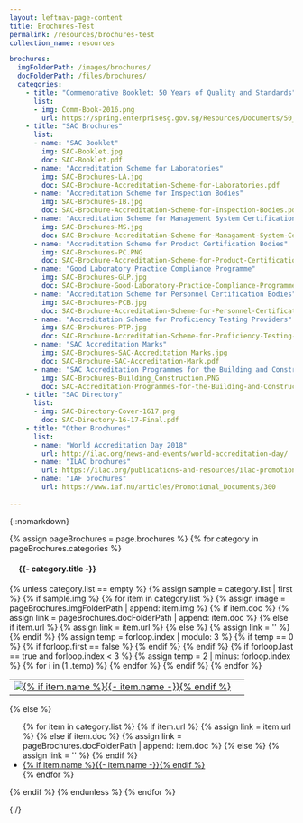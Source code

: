 ```yaml
---
layout: leftnav-page-content
title: Brochures-Test
permalink: /resources/brochures-test
collection_name: resources

brochures:
  imgFolderPath: /images/brochures/
  docFolderPath: /files/brochures/
  categories:
    - title: "Commemorative Booklet: 50 Years of Quality and Standards"
      list:    
      - img: Comm-Book-2016.png
        url: https://spring.enterprisesg.gov.sg/Resources/Documents/50_years_of_quality_and_standards/web/html5/index.html
    - title: "SAC Brochures"
      list:    
      - name: "SAC Booklet"
        img: SAC-Booklet.jpg
        doc: SAC-Booklet.pdf
      - name: "Accreditation Scheme for Laboratories"
        img: SAC-Brochures-LA.jpg
        doc: SAC-Brochure-Accreditation-Scheme-for-Laboratories.pdf
      - name: "Accreditation Scheme for Inspection Bodies"
        img: SAC-Brochures-IB.jpg
        doc: SAC-Brochure-Accreditation-Scheme-for-Inspection-Bodies.pdf 
      - name: "Accreditation Scheme for Management System Certification Bodies"
        img: SAC-Brochures-MS.jpg
        doc: SAC-Brochure-Accreditation-Scheme-for-Managament-System-Certification-Bodies.pdf 
      - name: "Accreditation Scheme for Product Certification Bodies"
        img: SAC-Brochures-PC.PNG
        doc: SAC-Brochure-Accreditation-Scheme-for-Product-Certification-Bodies.pdf
      - name: "Good Laboratory Practice Compliance Programme"
        img: SAC-Brochures-GLP.jpg
        doc: SAC-Brochure-Good-Laboratory-Practice-Compliance-Programme.pdf 
      - name: "Accreditation Scheme for Personnel Certification Bodies"
        img: SAC-Brochures-PCB.jpg
        doc: SAC-Brochure-Accreditation-Scheme-for-Personnel-Certification-Bodies.pdf
      - name: "Accreditation Scheme for Proficiency Testing Providers"
        img: SAC-Brochures-PTP.jpg
        doc: SAC-Brochure-Accreditation-Scheme-for-Proficiency-Testing-Providers.pdf 
      - name: "SAC Accreditation Marks"
        img: SAC-Brochures-SAC-Accreditation Marks.jpg
        doc: SAC-Brochure-SAC-Accreditation-Mark.pdf 
      - name: "SAC Accreditation Programmes for the Building and Construction Industry"
        img: SAC-Brochures-Building_Construction.PNG
        doc: SAC-Accreditation-Programmes-for-the-Building-and-Construction-Industry.pdf   
    - title: "SAC Directory"
      list:    
      - img: SAC-Directory-Cover-1617.png
        doc: SAC-Directory-16-17-Final.pdf
    - title: "Other Brochures"
      list:    
      - name: "World Accreditation Day 2018"
        url: http://ilac.org/news-and-events/world-accreditation-day/    
      - name: "ILAC brochures"
        url: https://ilac.org/publications-and-resources/ilac-promotional-brochures/    
      - name: "IAF brochures"
        url: https://www.iaf.nu/articles/Promotional_Documents/300
        
---
```


{::nomarkdown}

{% assign pageBrochures = page.brochures %}
{% for category in pageBrochures.categories %}
  <h4 style="padding-left:1rem;">{{- category.title -}}</h4>
  {% unless category.list == empty  %}
    {% assign sample = category.list | first %}
    {% if sample.img %}
      <table class="brochures-table">
        {% for item in category.list %}
          {% assign image = pageBrochures.imgFolderPath | append: item.img %}
          {% if item.doc %}
              {% assign link = pageBrochures.docFolderPath | append: item.doc %}
            {% else if item.url %}
              {% assign link = item.url %}
            {% else %}
              {% assign link = '' %}
          {% endif %}
          {% assign temp = forloop.index | modulo: 3 %}
          {% if temp == 0 %}
            {% if forloop.first == false %}
              </tr>
            {% endif %}
            <tr>
          {% endif %}
          <td><a href="{{- link -}}" target="_blank"><img src="{{- image -}}" />{% if item.name %}{{- item.name -}}{% endif %}</a></td>
          {% if forloop.last == true and forloop.index < 3 %}
            {% assign temp = 2 | minus: forloop.index %}  
            {% for i in (1..temp) %}
               <td></td>                                 
            {% endfor %}                                      
            </tr>
          {% endif %}
        {% endfor %}
      </table>
    {% else %}
      <ul>
        {% for item in category.list %}
          {% if item.url %}
              {% assign link = item.url %}
            {% else if item.doc %}
              {% assign link = pageBrochures.docFolderPath | append: item.doc %}
            {% else %}
              {% assign link = '' %}
          {% endif %}
          <li><a href="{{- link -}}" target="_blank">{% if item.name %}{{- item.name -}}{% endif %}</a></li>
        {% endfor %}
      </ul>
    {% endif %}
  {% endunless %}
{% endfor %}

{:/}
